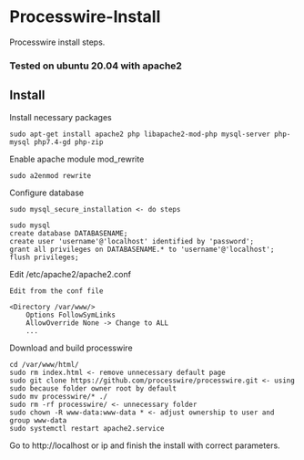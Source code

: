 # Processwire-Install
Processwire install steps.

### Tested on ubuntu 20.04 with apache2 ###

## Install ##

Install necessary packages

`sudo apt-get install apache2 php libapache2-mod-php mysql-server php-mysql php7.4-gd php-zip`

Enable apache module mod_rewrite

`sudo a2enmod rewrite`

Configure database

```
sudo mysql_secure_installation <- do steps

sudo mysql
create database DATABASENAME;
create user 'username'@'localhost' identified by 'password';
grant all privileges on DATABASENAME.* to 'username'@'localhost';
flush privileges;
```

Edit /etc/apache2/apache2.conf

```
Edit from the conf file

<Directory /var/www/>
    Options FollowSymLinks
    AllowOverride None -> Change to ALL
    ...
```

Download and build processwire

```
cd /var/www/html/
sudo rm index.html <- remove unnecessary default page
sudo git clone https://github.com/processwire/processwire.git <- using sudo because folder owner root by default
sudo mv processwire/* ./
sudo rm -rf processwire/ <- unnecessary folder
sudo chown -R www-data:www-data * <- adjust ownership to user and group www-data
sudo systemctl restart apache2.service
```

Go to http://localhost or ip and finish the install with correct parameters.




